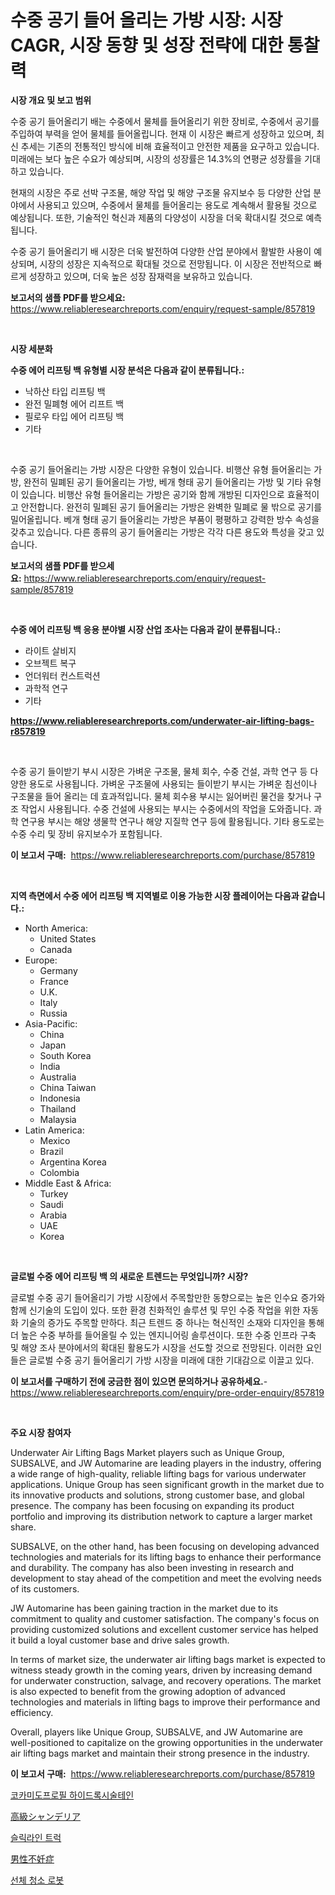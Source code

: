 <p><h1>수중 공기 들어 올리는 가방 시장: 시장 CAGR, 시장 동향 및 성장 전략에 대한 통찰력</h1></p><p><strong>시장 개요 및 보고 범위</strong></p>
<p><p>수중 공기 들어올리기 배는 수중에서 물체를 들어올리기 위한 장비로, 수중에서 공기를 주입하여 부력을 얻어 물체를 들어올립니다. 현재 이 시장은 빠르게 성장하고 있으며, 최신 추세는 기존의 전통적인 방식에 비해 효율적이고 안전한 제품을 요구하고 있습니다. 미래에는 보다 높은 수요가 예상되며, 시장의 성장률은 14.3%의 연평균 성장률을 기대하고 있습니다. </p><p>현재의 시장은 주로 선박 구조물, 해양 작업 및 해양 구조물 유지보수 등 다양한 산업 분야에서 사용되고 있으며, 수중에서 물체를 들어올리는 용도로 계속해서 활용될 것으로 예상됩니다. 또한, 기술적인 혁신과 제품의 다양성이 시장을 더욱 확대시킬 것으로 예측됩니다.</p><p>수중 공기 들어올리기 배 시장은 더욱 발전하여 다양한 산업 분야에서 활발한 사용이 예상되며, 시장의 성장은 지속적으로 확대될 것으로 전망됩니다. 이 시장은 전반적으로 빠르게 성장하고 있으며, 더욱 높은 성장 잠재력을 보유하고 있습니다.</p></p>
<p><strong>보고서의 샘플 PDF를 받으세요:</strong> <a href="https://www.reliableresearchreports.com/enquiry/request-sample/857819">https://www.reliableresearchreports.com/enquiry/request-sample/857819</a></p>
<p>&nbsp;</p>
<p><strong>시장 세분화</strong></p>
<p><strong>수중 에어 리프팅 백 유형별 시장 분석은 다음과 같이 분류됩니다.:</strong></p>
<p><ul><li>낙하산 타입 리프팅 백</li><li>완전 밀폐형 에어 리프트 백</li><li>필로우 타입 에어 리프팅 백</li><li>기타</li></ul></p>
<p>&nbsp;</p>
<p><p>수중 공기 들어올리는 가방 시장은 다양한 유형이 있습니다. 비행산 유형 들어올리는 가방, 완전히 밀폐된 공기 들어올리는 가방, 베개 형태 공기 들어올리는 가방 및 기타 유형이 있습니다. 비행산 유형 들어올리는 가방은 공기와 함께 개방된 디자인으로 효율적이고 안전합니다. 완전히 밀폐된 공기 들어올리는 가방은 완벽한 밀폐로 물 밖으로 공기를 밀어올립니다. 베개 형태 공기 들어올리는 가방은 부품이 평평하고 강력한 방수 속성을 갖추고 있습니다. 다른 종류의 공기 들어올리는 가방은 각각 다른 용도와 특성을 갖고 있습니다.</p></p>
<p><strong>보고서의 샘플 PDF를 받으세요:</strong>&nbsp;<a href="https://www.reliableresearchreports.com/enquiry/request-sample/857819">https://www.reliableresearchreports.com/enquiry/request-sample/857819</a></p>
<p>&nbsp;</p>
<p><strong> 수중 에어 리프팅 백 응용 분야별 시장 산업 조사는 다음과 같이 분류됩니다.:</strong></p>
<p><ul><li>라이트 살비지</li><li>오브젝트 복구</li><li>언더워터 컨스트럭션</li><li>과학적 연구</li><li>기타</li></ul></p>
<p><strong><a href="https://www.reliableresearchreports.com/underwater-air-lifting-bags-r857819">https://www.reliableresearchreports.com/underwater-air-lifting-bags-r857819</a></strong></p>
<p>&nbsp;</p>
<p><p>수중 공기 들이받기 부시 시장은 가벼운 구조물, 물체 회수, 수중 건설, 과학 연구 등 다양한 용도로 사용됩니다. 가벼운 구조물에 사용되는 들이받기 부시는 가벼운 침선이나 구조물을 들어 올리는 데 효과적입니다. 물체 회수용 부시는 잃어버린 물건을 찾거나 구조 작업시 사용됩니다. 수중 건설에 사용되는 부시는 수중에서의 작업을 도와줍니다. 과학 연구용 부시는 해양 생물학 연구나 해양 지질학 연구 등에 활용됩니다. 기타 용도로는 수중 수리 및 장비 유지보수가 포함됩니다.</p></p>
<p><strong>이 보고서 구매:</strong>&nbsp; <a href="https://www.reliableresearchreports.com/purchase/857819">https://www.reliableresearchreports.com/purchase/857819</a></p>
<p>&nbsp;</p>
<p><strong>지역 측면에서 수중 에어 리프팅 백 지역별로 이용 가능한 시장 플레이어는 다음과 같습니다.:</strong></p>
<p><ul>
    <li>
        North America:
        <ul>
            <li>United States</li>
            <li>Canada</li>
        </ul>
    </li>
    <li>
        Europe:
        <ul>
            <li>Germany</li>
            <li>France</li>
            <li>U.K.</li>
            <li>Italy</li>
            <li>Russia</li>
        </ul>
    </li>
    <li>
        Asia-Pacific:
        <ul>
            <li>China</li>
            <li>Japan</li>
            <li>South Korea</li>
            <li>India</li>
            <li>Australia</li>
            <li>China Taiwan</li>
            <li>Indonesia</li>
            <li>Thailand</li>
            <li>Malaysia</li>
        </ul>
    </li>
    <li>
        Latin America:
        <ul>
            <li>Mexico</li>
            <li>Brazil</li>
            <li>Argentina Korea</li>
            <li>Colombia</li>
        </ul>
    </li>
    <li>
        Middle East & Africa:
        <ul>
            <li>Turkey</li>
            <li>Saudi</li>
            <li>Arabia</li>
            <li>UAE</li>
            <li>Korea</li>
        </ul>
    </li>
    </ul></p>
<p>&nbsp;</p>
<p><strong>글로벌 수중 에어 리프팅 백 의 새로운 트렌드는 무엇입니까? 시장?</strong></p>
<p><p>글로벌 수중 공기 들어올리기 가방 시장에서 주목할만한 동향으로는 높은 인수요 증가와 함께 신기술의 도입이 있다. 또한 환경 친화적인 솔루션 및 무인 수중 작업을 위한 자동화 기술의 증가도 주목할 만하다. 최근 트렌드 중 하나는 혁신적인 소재와 디자인을 통해 더 높은 수중 부하를 들어올릴 수 있는 엔지니어링 솔루션이다. 또한 수중 인프라 구축 및 해양 조사 분야에서의 확대된 활용도가 시장을 선도할 것으로 전망된다. 이러한 요인들은 글로벌 수중 공기 들어올리기 가방 시장을 미래에 대한 기대감으로 이끌고 있다.</p></p>
<p><strong>이 보고서를 구매하기 전에 궁금한 점이 있으면 문의하거나 공유하세요.</strong>- <a href="https://www.reliableresearchreports.com/enquiry/pre-order-enquiry/857819">https://www.reliableresearchreports.com/enquiry/pre-order-enquiry/857819</a></p>
<p>&nbsp;</p>
<p><strong>주요 시장 참여자</strong></p>
<p><p>Underwater Air Lifting Bags Market players such as Unique Group, SUBSALVE, and JW Automarine are leading players in the industry, offering a wide range of high-quality, reliable lifting bags for various underwater applications. Unique Group has seen significant growth in the market due to its innovative products and solutions, strong customer base, and global presence. The company has been focusing on expanding its product portfolio and improving its distribution network to capture a larger market share.</p><p>SUBSALVE, on the other hand, has been focusing on developing advanced technologies and materials for its lifting bags to enhance their performance and durability. The company has also been investing in research and development to stay ahead of the competition and meet the evolving needs of its customers.</p><p>JW Automarine has been gaining traction in the market due to its commitment to quality and customer satisfaction. The company's focus on providing customized solutions and excellent customer service has helped it build a loyal customer base and drive sales growth.</p><p>In terms of market size, the underwater air lifting bags market is expected to witness steady growth in the coming years, driven by increasing demand for underwater construction, salvage, and recovery operations. The market is also expected to benefit from the growing adoption of advanced technologies and materials in lifting bags to improve their performance and efficiency.</p><p>Overall, players like Unique Group, SUBSALVE, and JW Automarine are well-positioned to capitalize on the growing opportunities in the underwater air lifting bags market and maintain their strong presence in the industry.</p></p>
<p><strong>이 보고서 구매:</strong>&nbsp;&nbsp;<a href="https://www.reliableresearchreports.com/purchase/857819">https://www.reliableresearchreports.com/purchase/857819</a></p>
<p><p><a href="https://github.com/CliftonFisher9067/Market-Research-Report-List-1/blob/main/836328819327.md">코카미도프로필 하이드록시술테인</a></p><p><a href="https://medium.com/@barrymundy88/%E9%AB%98%E7%B4%9A%E3%82%B7%E3%83%A3%E3%83%B3%E3%83%87%E3%83%AA%E3%82%A2%E5%B8%82%E5%A0%B4-%E5%B8%82%E5%A0%B4cagr-%E5%B8%82%E5%A0%B4%E3%83%88%E3%83%AC%E3%83%B3%E3%83%89-%E6%88%90%E9%95%B7%E6%88%A6%E7%95%A5%E3%81%AB%E9%96%A2%E3%81%99%E3%82%8B%E3%82%A4%E3%83%B3%E3%82%B5%E3%82%A4%E3%83%88-acc9b086ee6d">高級シャンデリア</a></p><p><a href="https://github.com/fernandotryO5lson96765/Market-Research-Report-List-1/blob/main/337409019328.md">슬릭라인 트럭</a></p><p><a href="https://medium.com/@levihamilton5801940/%E7%94%B7%E6%80%A7%E4%B8%8D%E5%A6%8A%E7%97%87%E5%B8%82%E5%A0%B4%E3%83%AC%E3%83%9D%E3%83%BC%E3%83%88%E3%81%AF-%E3%81%93%E3%81%AE%E5%B8%82%E5%A0%B4%E3%81%AE%E6%9C%80%E6%96%B0%E3%81%AE%E3%83%88%E3%83%AC%E3%83%B3%E3%83%89%E3%81%A8%E6%88%90%E9%95%B7%E6%A9%9F%E4%BC%9A%E3%82%92%E6%98%8E%E3%82%89%E3%81%8B%E3%81%AB%E3%81%97%E3%81%BE%E3%81%99-113e9eb037c3">男性不妊症</a></p><p><a href="https://medium.com/@dayanarunolfsdottir/%ED%97%90-%ED%81%B4%EB%A6%AC%EB%8B%9D-%EB%A1%9C%EB%B4%87-%EC%8B%9C%EC%9E%A5-%EB%8F%99%ED%96%A5-%EB%B0%8F-%EC%8B%9C%EC%9E%A5-%EB%B6%84%EC%84%9D%EC%9D%80-2024-2031%EB%85%84%EA%B9%8C%EC%A7%80-%EC%98%88%EC%B8%A1%EB%90%A9%EB%8B%88%EB%8B%A4-177aaf8e01ef">선체 청소 로봇</a></p></p>